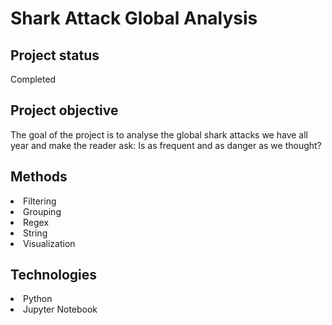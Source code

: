 # Shark Attack Global Analysis

## Project status
Completed

## Project objective
The goal of the project is to analyse the global shark attacks we have all year and make the reader ask: Is as frequent and as danger as we thought?

## Methods
<li>Filtering</li>
<li>Grouping</li>
<li>Regex</li>
<li>String</li>
<li>Visualization</li>

## Technologies
<li>Python</li>
<li>Jupyter Notebook</li>

